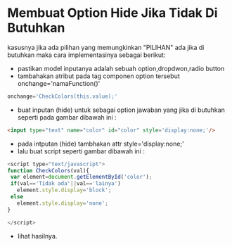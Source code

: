 # Membuat Option Hide Jika Tidak Di Butuhkan
kasusnya jika ada pilihan yang memungkinkan "PILIHAN" ada jika di butuhkan maka cara implementasinya sebagai berikut:

- pastikan model inputanya adalah sebuah option,dropdwon,radio button
- tambahakan atribut pada tag componen option tersebut onchange='namaFunction()'
```javascript
onchange='CheckColors(this.value);'
```
- buat inputan (hide) untuk sebagai option jawaban yang jika di butuhkan seperti pada gambar dibawah ini :
```HTML
<input type="text" name="color" id="color" style='display:none;'/>
```
- pada intputan (hide) tambhakan attr style='display:none;' 
- lalu buat script seperti gambar dibawah ini :
```javascript
<script type="text/javascript">
function CheckColors(val){
 var element=document.getElementById('color');
 if(val=='Tidak ada'||val=='lainya')
   element.style.display='block';
 else  
   element.style.display='none';
}

</script> 
```
- lihat hasilnya.
